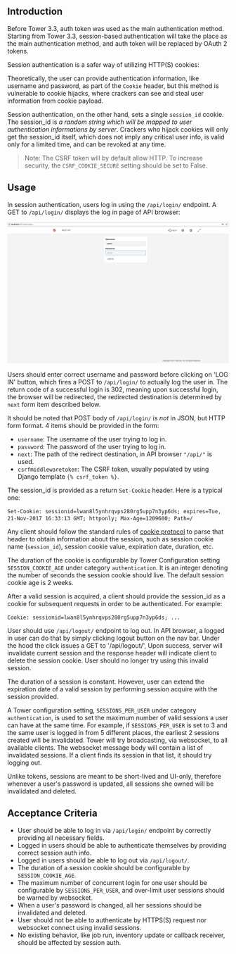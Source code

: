 ## Introduction

Before Tower 3.3, auth token was used as the main authentication method. Starting from Tower 3.3,
session-based authentication will take the place as the main authentication method, and auth token
will be replaced by OAuth 2 tokens.

Session authentication is a safer way of utilizing HTTP(S) cookies:

Theoretically, the user can provide authentication information, like username and password, as part of the
`Cookie` header, but this method is vulnerable to cookie hijacks, where crackers can see and steal user
information from cookie payload.

Session authentication, on the other hand, sets a single `session_id` cookie. The session_id
is *a random string which will be mapped to user authentication informations by server*. Crackers who
hijack cookies will only get the session_id itself, which does not imply any critical user info, is valid only for
a limited time, and can be revoked at any time.

> Note: The CSRF token will by default allow HTTP.  To increase security, the `CSRF_COOKIE_SECURE` setting should 
be set to False.  

## Usage

In session authentication, users log in using the `/api/login/` endpoint. A GET to `/api/login/` displays the
log in page of API browser:

![Example session log in page](../img/auth_session_1.png?raw=true)

Users should enter correct username and password before clicking on 'LOG IN' button, which fires a POST
to `/api/login/` to actually log the user in. The return code of a successful login is 302, meaning upon
successful login, the browser will be redirected, the redirected destination is determined by `next` form
item described below.

It should be noted that POST body of `/api/login/` is *not* in JSON, but HTTP form format. 4 items should
be provided in the form:
* `username`: The username of the user trying to log in.
* `password`: The password of the user trying to log in.
* `next`: The path of the redirect destination, in API browser `"/api/"` is used.
* `csrfmiddlewaretoken`: The CSRF token, usually populated by using Django template `{% csrf_token %}`.

The session_id is provided as a return `Set-Cookie` header. Here is a typical one:
```
Set-Cookie: sessionid=lwan8l5ynhrqvps280rg5upp7n3yp6ds; expires=Tue, 21-Nov-2017 16:33:13 GMT; httponly; Max-Age=1209600; Path=/
```
Any client should follow the standard rules of [cookie protocol](https://tools.ietf.org/html/rfc6265) to
parse that header to obtain information about the session, such as session cookie name (`session_id`),
session cookie value, expiration date, duration, etc.

The duration of the cookie is configurable by Tower Configuration setting `SESSION_COOKIE_AGE` under
category `authentication`. It is an integer denoting the number of seconds the session cookie should
live. The default session cookie age is 2 weeks.  

After a valid session is acquired, a client should provide the session_id as a cookie for subsequent requests
in order to be authenticated. For example:
```
Cookie: sessionid=lwan8l5ynhrqvps280rg5upp7n3yp6ds; ...
```

User should use `/api/logout/` endpoint to log out. In API browser, a logged in user can do that by
simply clicking logout button on the nav bar. Under the hood the click issues a GET to '/api/logout/',
Upon success, server will invalidate current session and the response header will indicate client
to delete the session cookie. User should no longer try using this invalid session.

The duration of a session is constant. However, user can extend the expiration date of a valid session
by performing session acquire with the session provided.

A Tower configuration setting, `SESSIONS_PER_USER` under category `authentication`, is used to set the
maximum number of valid sessions a user can have at the same time. For example, if `SESSIONS_PER_USER`
is set to 3 and the same user is logged in from 5 different places, the earliest 2 sessions created will be invalidated. Tower will try
broadcasting, via websocket, to all available clients. The websocket message body will contain a list of
invalidated sessions. If a client finds its session in that list, it should try logging out.

Unlike tokens, sessions are meant to be short-lived and UI-only, therefore whenever a user's password
is updated, all sessions she owned will be invalidated and deleted.

## Acceptance Criteria
* User should be able to log in via `/api/login/` endpoint by correctly providing all necessary fields.
* Logged in users should be able to authenticate themselves by providing correct session auth info.
* Logged in users should be able to log out via `/api/logout/`.
* The duration of a session cookie should be configurable by `SESSION_COOKIE_AGE`.
* The maximum number of concurrent login for one user should be configurable by `SESSIONS_PER_USER`,
  and over-limit user sessions should be warned by websocket.
* When a user's password is changed, all her sessions should be invalidated and deleted.
* User should not be able to authenticate by HTTPS(S) request nor websocket connect using invalid
  sessions.
* No existing behavior, like job run, inventory update or callback receiver, should be affected
  by session auth.
